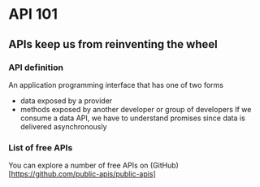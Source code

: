 # API 101
## APIs keep us from reinventing the wheel

### API definition
An application programming interface that has one of two forms 
- data exposed by a provider
- methods exposed by another developer or group of developers
If we consume a data API, we have to understand promises since data is delivered asynchronously

### List of free APIs
You can explore a number of free APIs on (GitHub)[https://github.com/public-apis/public-apis]